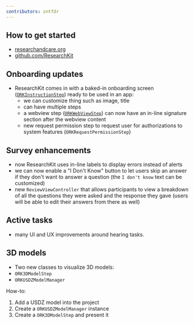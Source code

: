 ```yaml
---
contributors: zntfdr
---
```


## How to get started

- [researchandcare.org][researchandcare.org]
- [github.com/ResearchKit][github.com/ResearchKit]

## Onboarding updates

- ResearchKit comes in with a baked-in onboarding screen ([`ORKInstructionStep`][ORKInstructionStep]) ready to be used in an app:
  - we can customize thing such as image, title
  - can have multiple steps
  - a webview step ([`ORKWebViewStep`][ORKWebViewStep]) can now have an in-line signature section after the webview content
  - new request permission step to request user for authorizations to system features (`ORKRequestPermissionStep`)

## Survey enhancements

- now ResearchKit uses in-line labels to display errors instead of alerts 
- we can now enable a "I Don't Know" button to let users skip an answer if they don't want to answer a question (the `I don't know` text can be customized)
- new `ReviewViewController` that allows participants to view a breakdown of all the questions they were asked and the response they gave (users will be able to edit their answers from there as well)

## Active tasks

- many UI and UX improvements around hearing tasks.

## 3D models

- Two new classes to visualize 3D models:
 - `ORK3DModelStep`
 - `ORKUSDZModelManager`

How-to:

1. Add a USDZ model into the project
2. Create a `ORKUSDZModelManager` instance
3. Create a `ORK3DModelStep` and present it

[ORKInstructionStep]: http://researchkit.org/docs/Classes/ORKInstructionStep.html
[ORKWebViewStep]: http://researchkit.org/docs/Classes/ORKWebViewStep.html
[researchandcare.org]: https://www.researchandcare.org
[github.com/ResearchKit]: https://github.com/ResearchKit
